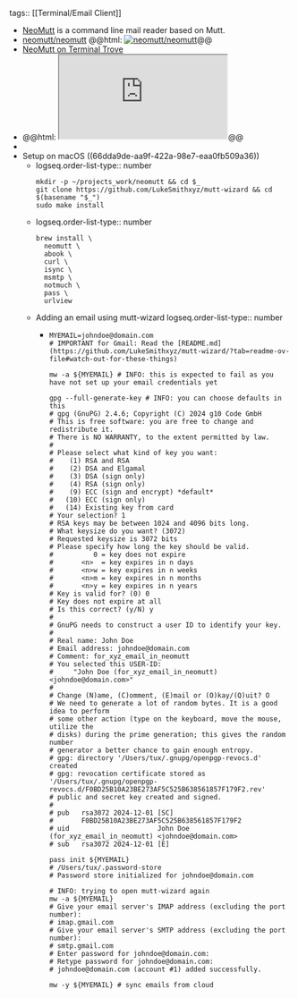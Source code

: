 tags:: [[Terminal/Email Client]]

- [NeoMutt](https://neomutt.org/) is a command line mail reader based on Mutt.
- [neomutt/neomutt](https://github.com/neomutt/neomutt)
  @@html: <a href="https://github.com/neomutt/neomutt/"><img src="https://github-readme-stats-astronomer.vercel.app/api/pin/?username=neomutt&repo=neomutt&theme=tokyonight" alt="neomutt/neomutt"/></a>@@
- [NeoMutt on Terminal Trove](https://terminaltrove.com/neomutt/)
- @@html: <iframe src="https://terminaltrove.com/neomutt/" class="browser-tab"></iframe>@@
-
- Setup on macOS ((66dda9de-aa9f-422a-98e7-eaa0fb509a36))
	- logseq.order-list-type:: number
	  ```shell
	  mkdir -p ~/projects_work/neomutt && cd $_
	  git clone https://github.com/LukeSmithxyz/mutt-wizard && cd $(basename "$_")
	  sudo make install
	  ```
	- logseq.order-list-type:: number
	  ```shell
	  brew install \
	  	neomutt \
	  	abook \
	  	curl \
	  	isync \
	  	msmtp \
	  	notmuch \
	  	pass \
	  	urlview
	  ```
	- Adding an email using mutt-wizard
	  logseq.order-list-type:: number
		- ```shell
		  MYEMAIL=johndoe@domain.com
		  # IMPORTANT for Gmail: Read the [README.md](https://github.com/LukeSmithxyz/mutt-wizard/?tab=readme-ov-file#watch-out-for-these-things)
		  
		  mw -a ${MYEMAIL} # INFO: this is expected to fail as you have not set up your email credentials yet
		  
		  gpg --full-generate-key # INFO: you can choose defaults in this
		  # gpg (GnuPG) 2.4.6; Copyright (C) 2024 g10 Code GmbH
		  # This is free software: you are free to change and redistribute it.
		  # There is NO WARRANTY, to the extent permitted by law.
		  # 
		  # Please select what kind of key you want:
		  #    (1) RSA and RSA
		  #    (2) DSA and Elgamal
		  #    (3) DSA (sign only)
		  #    (4) RSA (sign only)
		  #    (9) ECC (sign and encrypt) *default*
		  #   (10) ECC (sign only)
		  #   (14) Existing key from card
		  # Your selection? 1
		  # RSA keys may be between 1024 and 4096 bits long.
		  # What keysize do you want? (3072)
		  # Requested keysize is 3072 bits
		  # Please specify how long the key should be valid.
		  #          0 = key does not expire
		  #       <n>  = key expires in n days
		  #       <n>w = key expires in n weeks
		  #       <n>m = key expires in n months
		  #       <n>y = key expires in n years
		  # Key is valid for? (0) 0
		  # Key does not expire at all
		  # Is this correct? (y/N) y
		  # 
		  # GnuPG needs to construct a user ID to identify your key.
		  # 
		  # Real name: John Doe
		  # Email address: johndoe@domain.com
		  # Comment: for_xyz_email_in_neomutt
		  # You selected this USER-ID:
		  #     "John Doe (for_xyz_email_in_neomutt) <johndoe@domain.com>"
		  # 
		  # Change (N)ame, (C)omment, (E)mail or (O)kay/(Q)uit? O
		  # We need to generate a lot of random bytes. It is a good idea to perform
		  # some other action (type on the keyboard, move the mouse, utilize the
		  # disks) during the prime generation; this gives the random number
		  # generator a better chance to gain enough entropy.
		  # gpg: directory '/Users/tux/.gnupg/openpgp-revocs.d' created
		  # gpg: revocation certificate stored as '/Users/tux/.gnupg/openpgp-revocs.d/F0BD25B10A23BE273AF5C525B638561857F179F2.rev'
		  # public and secret key created and signed.
		  # 
		  # pub   rsa3072 2024-12-01 [SC]
		  #       F0BD25B10A23BE273AF5C525B638561857F179F2
		  # uid                      John Doe (for_xyz_email_in_neomutt) <johndoe@domain.com>
		  # sub   rsa3072 2024-12-01 [E]
		  
		  pass init ${MYEMAIL}
		  # /Users/tux/.password-store
		  # Password store initialized for johndoe@domain.com
		  
		  # INFO: trying to open mutt-wizard again
		  mw -a ${MYEMAIL}
		  # Give your email server's IMAP address (excluding the port number):
		  # imap.gmail.com
		  # Give your email server's SMTP address (excluding the port number):
		  # smtp.gmail.com
		  # Enter password for johndoe@domain.com:
		  # Retype password for johndoe@domain.com:
		  # johndoe@domain.com (account #1) added successfully.
		  
		  mw -y ${MYEMAIL} # sync emails from cloud
		  ```